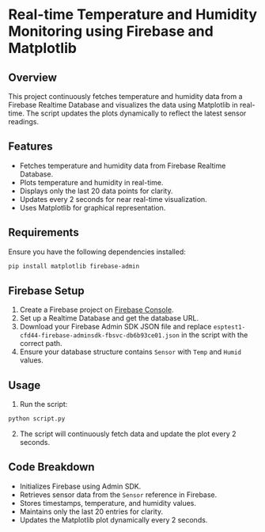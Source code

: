 # Real-time Temperature and Humidity Monitoring using Firebase and Matplotlib

## Overview
This project continuously fetches temperature and humidity data from a Firebase Realtime Database and visualizes the data using Matplotlib in real-time. The script updates the plots dynamically to reflect the latest sensor readings.

## Features
- Fetches temperature and humidity data from Firebase Realtime Database.
- Plots temperature and humidity in real-time.
- Displays only the last 20 data points for clarity.
- Updates every 2 seconds for near real-time visualization.
- Uses Matplotlib for graphical representation.

## Requirements
Ensure you have the following dependencies installed:

```sh
pip install matplotlib firebase-admin
```

## Firebase Setup
1. Create a Firebase project on [Firebase Console](https://console.firebase.google.com/).
2. Set up a Realtime Database and get the database URL.
3. Download your Firebase Admin SDK JSON file and replace `esptest1-cfd44-firebase-adminsdk-fbsvc-db6b93ce01.json` in the script with the correct path.
4. Ensure your database structure contains `Sensor` with `Temp` and `Humid` values.

## Usage
1. Run the script:

```sh
python script.py
```

2. The script will continuously fetch data and update the plot every 2 seconds.

## Code Breakdown
- Initializes Firebase using Admin SDK.
- Retrieves sensor data from the `Sensor` reference in Firebase.
- Stores timestamps, temperature, and humidity values.
- Maintains only the last 20 entries for clarity.
- Updates the Matplotlib plot dynamically every 2 seconds.
